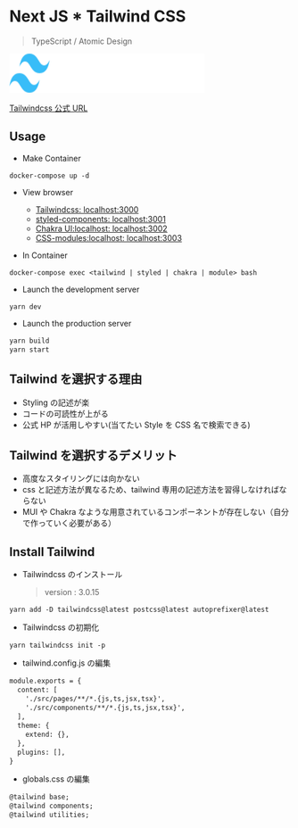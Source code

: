 # Next JS \* Tailwind CSS

> TypeScript / Atomic Design

<img src="./images/logo-dark.svg" alt="Tailwind CSS" width="350" height="70">

[Tailwindcss 公式 URL](https://tailwindcss.com/)

## Usage

- Make Container

```
docker-compose up -d
```

- View browser

  - [Tailwindcss: localhost:3000](http://localhost:3000)
  - [styled-components: localhost:3001](http://localhost:3001)
  - [Chakra UI:localhost: localhost:3002](http://localhost:3002)
  - [CSS-modules:localhost: localhost:3003](http://localhost:3003)

- In Container

```
docker-compose exec <tailwind | styled | chakra | module> bash
```

- Launch the development server

```
yarn dev
```

- Launch the production server

```
yarn build
yarn start
```

## Tailwind を選択する理由

- Styling の記述が楽
- コードの可読性が上がる
- 公式 HP が活用しやすい(当てたい Style を CSS 名で検索できる)

## Tailwind を選択するデメリット

- 高度なスタイリングには向かない
- css と記述方法が異なるため、tailwind 専用の記述方法を習得しなければならない
- MUI や Chakra なような用意されているコンポーネントが存在しない（自分で作っていく必要がある）

## Install Tailwind

- Tailwindcss のインストール

  > version : 3.0.15

```
yarn add -D tailwindcss@latest postcss@latest autoprefixer@latest
```

- Tailwindcss の初期化

```
yarn tailwindcss init -p
```

- tailwind.config.js の編集

```
module.exports = {
  content: [
    './src/pages/**/*.{js,ts,jsx,tsx}',
    './src/components/**/*.{js,ts,jsx,tsx}',
  ],
  theme: {
    extend: {},
  },
  plugins: [],
}

```

- globals.css の編集

```
@tailwind base;
@tailwind components;
@tailwind utilities;
```
